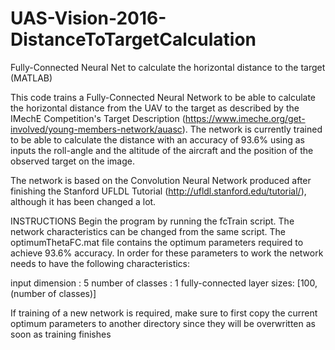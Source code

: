 # UAS-Vision-2016-DistanceToTargetCalculation

Fully-Connected Neural Net to calculate the horizontal distance to the target (MATLAB)

This code trains a Fully-Connected Neural Network to be able to calculate the horizontal distance from the UAV to the target as described by the IMechE Competition's Target Description (https://www.imeche.org/get-involved/young-members-network/auasc). The network is currently trained to be able to calculate the distance with an accuracy of 93.6% using as inputs the roll-angle and the altitude of the aircraft and the position of the observed target on the image.

The network is based on the Convolution Neural Network produced after finishing the Stanford UFLDL Tutorial (http://ufldl.stanford.edu/tutorial/), although it has been changed a lot.

INSTRUCTIONS Begin the program by running the fcTrain script. The network characteristics can be changed from the same script. The optimumThetaFC.mat file contains the optimum parameters required to achieve 93.6% accuracy. In order for these parameters to work the network needs to have the following characteristics:

input dimension   : 5
number of classes : 1 
fully-connected layer sizes: [100, (number of classes)]

If training of a new network is required, make sure to first copy the current optimum parameters to another directory since they will be overwritten as soon as training finishes
